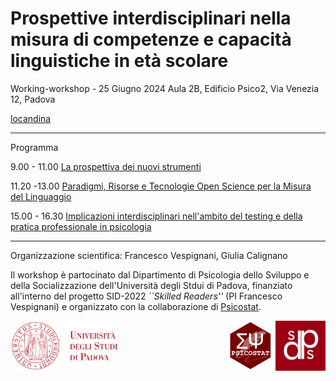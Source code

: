 
# Prospettive interdisciplinari nella misura di competenze e capacità linguistiche in età scolare

Working-workshop - 25 Giugno 2024 
Aula 2B,  Edificio Psico2,
Via Venezia 12, Padova

[locandina](25giugno_OpenScience.pdf)

--------

Programma

9.00 - 11.00 [La prospettiva dei nuovi strumenti](strumenti.md)

11.20 -13.00 [Paradigmi, Risorse e Tecnologie Open Science per la Misura del Linguaggio](paradigmi-tecnologie-risorse.md)

15.00 - 16.30 [Implicazioni interdisciplinari nell'ambito del testing e della pratica professionale in psicologia](tavola.md)

---------

Organizzazione scientifica: Francesco Vespignani, Giulia Calignano

Il workshop è partocinato dal Dipartimento di Psicologia dello Sviluppo e della Socializzazione dell'Università degli Stdui di Padova, finanziato all'interno del progetto SID-2022 *``Skilled Readers''* (PI Francesco Vespignani) e organizzato con la collaborazione di [Psicostat](https://psicostat.dpss.psy.unipd.it/).

[<img src="logo/logounipd.png" height="80">](https://www.unipd.it/)
[<img align="right" src="logo/logodpss.png" height="80">](https://www.dpss.unipd.it/)
[<img align="right" src="logo/psicostat.png" height="80">](https://www.unipd.it/)
